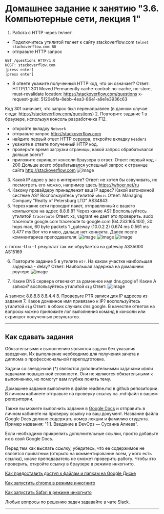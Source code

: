 # Домашнее задание к занятию "3.6. Компьютерные сети, лекция 1"

1. Работа c HTTP через телнет.
- Подключитесь утилитой телнет к сайту stackoverflow.com
`telnet stackoverflow.com 80`
- отправьте HTTP запрос
```bash
GET /questions HTTP/1.0
HOST: stackoverflow.com
[press enter]
[press enter]
```
- В ответе укажите полученный HTTP код, что он означает?
  Ответ:
  HTTP/1.1 301 Moved Permanently
cache-control: no-cache, no-store, must-revalidate
location: https://stackoverflow.com/questions
x-request-guid: 5120e9fa-8ebb-4ea3-86e1-a9e1e3936c63

Код 301 означает, что запрос был перенаправлен (в данном случае сюда: https://stackoverflow.com/questions)
2. Повторите задание 1 в браузере, используя консоль разработчика F12.
- откройте вкладку `Network`
- отправьте запрос http://stackoverflow.com
- найдите первый ответ HTTP сервера, откройте вкладку `Headers`
- укажите в ответе полученный HTTP код.
- проверьте время загрузки страницы, какой запрос обрабатывался дольше всего?
- приложите скриншот консоли браузера в ответ.
  Ответ: первый код - 200
  Дольше всего обрабатывался успешный запрос к странице сайта http://stackoverflow.com
  ![image](https://user-images.githubusercontent.com/89036206/136438640-c39dd184-ba14-4959-9ac2-4c9870a0752f.png)

3. Какой IP адрес у вас в интернете?
  Ответ: не хотел бы озвучивать, но посмотреть его можно, например здесь https://whoer.net/ru
4. Какому провайдеру принадлежит ваш IP адрес? Какой автономной системе AS? Воспользуйтесь утилитой `whois`
  Ответ: Managing Company "Realty of Petersburg LTD"
  AS34843
5. Через какие сети проходит пакет, отправленный с вашего компьютера на адрес 8.8.8.8? Через какие AS? Воспользуйтесь утилитой `traceroute`
  Ответ: хз, vagrant не дает это проверить.
  sudo traceroute google.com
traceroute to google.com (64.233.165.100), 30 hops max, 60 byte packets
 1  _gateway (10.0.2.2)  0.674 ms  0.561 ms  0.477 ms
Вот что имею, дальше нет коннекта.
Далее после комментариев преподавателя:
![image](https://user-images.githubusercontent.com/89036206/136446564-f9f67cc6-281c-434b-9597-46649d77268e.png)
![image](https://user-images.githubusercontent.com/89036206/136450609-be22a88e-bfbe-4424-9fb9-a0f164b3beb5.png)
![image](https://user-images.githubusercontent.com/89036206/136453115-ac318c07-16ff-4bbb-9981-9064f6e7cd1c.png)

с тэгом -U и -T результат так же обрубается на gateway
AS35000
AS15169

6. Повторите задание 5 в утилите `mtr`. На каком участке наибольшая задержка - delay?
  Ответ: Наибольшая задержка на домашнем роутере
  ![image](https://user-images.githubusercontent.com/89036206/136454897-349896af-0ccf-452d-b99c-3f0947095d43.png)

7. Какие DNS сервера отвечают за доменное имя dns.google? Какие A записи? воспользуйтесь утилитой `dig`
  Ответ: ![image](https://user-images.githubusercontent.com/89036206/136456531-a6370849-518f-498e-979d-35e2a1340a0c.png)

  А записи:
  8.8.8.8
  8.8.4.4
8. Проверьте PTR записи для IP адресов из задания 7. Какое доменное имя привязано к IP? воспользуйтесь утилитой `dig`
  Ответ: в обоих случаях
dns.google.
В качестве ответов на вопросы можно приложите лог выполнения команд в консоли или скриншот полученных результатов.

---

## Как сдавать задания

Обязательными к выполнению являются задачи без указания звездочки. Их выполнение необходимо для получения зачета и диплома о профессиональной переподготовке.

Задачи со звездочкой (*) являются дополнительными задачами и/или задачами повышенной сложности. Они не являются обязательными к выполнению, но помогут вам глубже понять тему.

Домашнее задание выполните в файле readme.md в github репозитории. В личном кабинете отправьте на проверку ссылку на .md-файл в вашем репозитории.

Также вы можете выполнить задание в [Google Docs](https://docs.google.com/document/u/0/?tgif=d) и отправить в личном кабинете на проверку ссылку на ваш документ.
Название файла Google Docs должно содержать номер лекции и фамилию студента. Пример названия: "1.1. Введение в DevOps — Сусанна Алиева".

Если необходимо прикрепить дополнительные ссылки, просто добавьте их в свой Google Docs.

Перед тем как выслать ссылку, убедитесь, что ее содержимое не является приватным (открыто на комментирование всем, у кого есть ссылка), иначе преподаватель не сможет проверить работу. Чтобы это проверить, откройте ссылку в браузере в режиме инкогнито.

[Как предоставить доступ к файлам и папкам на Google Диске](https://support.google.com/docs/answer/2494822?hl=ru&co=GENIE.Platform%3DDesktop)

[Как запустить chrome в режиме инкогнито ](https://support.google.com/chrome/answer/95464?co=GENIE.Platform%3DDesktop&hl=ru)

[Как запустить  Safari в режиме инкогнито ](https://support.apple.com/ru-ru/guide/safari/ibrw1069/mac)

Любые вопросы по решению задач задавайте в чате Slack.

---

